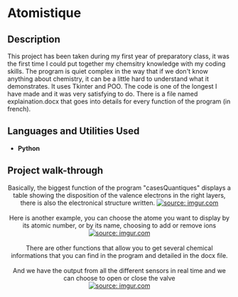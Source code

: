 <h1>Atomistique</h1>

<h2>Description</h2>
This project has been taken during my first year of preparatory class, it was the first time I could put together my chemsitry knowledge with my coding skills. The program is quiet complex in the way that if we don't know anything about chemistry, it can be a little hard to understand what it demonstrates. It uses Tkinter and POO. The code is one of the longest I have made and it was very satisfying to do. There is a file named explaination.docx that goes into details for every function of the program (in french). 
<br />


<h2>Languages and Utilities Used</h2>

- <b>Python</b>


<h2>Project walk-through</h2>

<p align="center">
Basically, the biggest function of the program "casesQuantiques" displays a table showing the disposition of the valence electrons in the right layers, there is also the electronical structure written.
<a href="https://imgur.com/dqKZCBy"><img src="https://i.imgur.com/dqKZCBy.png" title="source: imgur.com" /></a>
<br />
<br />
Here is another example, you can choose the atome you want to display by its atomic number, or by its name, choosing to add or remove ions<br/>
<a href="https://imgur.com/qSxFGea"><img src="https://i.imgur.com/qSxFGea.png" title="source: imgur.com" /></a>
<br />
<br />
There are other functions that allow you to get several chemical informations that you can find in the program and detailed in the docx file.<br/>
<br />
And we have the output from all the different sensors in real time and we can choose to open or close the valve  <br/>
<a href="https://imgur.com/w1aTVJF"><img src="https://i.imgur.com/w1aTVJF.png" title="source: imgur.com" /></a>
<br />
<br />

